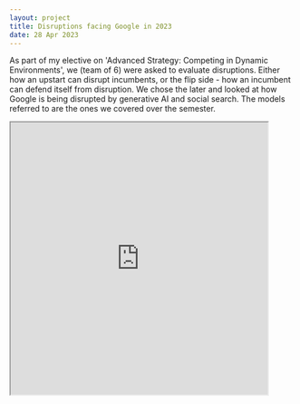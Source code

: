 ```yaml
---
layout: project
title: Disruptions facing Google in 2023
date: 28 Apr 2023
---
```


As part of my elective on 'Advanced Strategy: Competing in Dynamic Environments', we (team of 6) were asked to evaluate disruptions. Either how an upstart can disrupt incumbents, or the flip side - how an incumbent can defend itself from disruption. We chose the later and looked at how Google is being disrupted by generative AI and social search. The models referred to are the ones we covered over the semester.   

<iframe src="https://drive.google.com/file/d/1R79bNR_dRDYl4oZI0Wje7TATwenp7Ah3/preview" width="90%" height="480" allow="autoplay"></iframe>